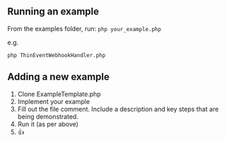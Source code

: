 ## Running an example

From the examples folder, run:
`php your_example.php`

e.g.

`php ThinEventWebhookHandler.php`

## Adding a new example

1. Clone ExampleTemplate.php
2. Implement your example
3. Fill out the file comment. Include a description and key steps that are being demonstrated.
4. Run it (as per above)
5. 👍

